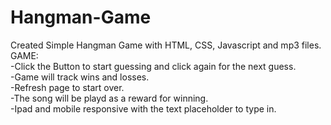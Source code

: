 # Hangman-Game
Created Simple Hangman Game with HTML, CSS, Javascript and mp3 files.</br>
GAME:</br>
-Click the Button to start guessing and click again for the next guess.</br>
-Game will track wins and losses.</br>
-Refresh page to start over.</br>
-The song will be playd as a reward for winning.</br>
-Ipad and mobile responsive with the text placeholder to type in. </br>
